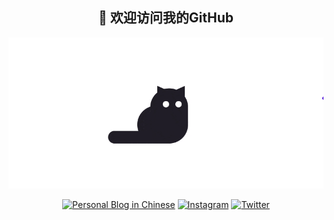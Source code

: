<h2 align="center">👋 欢迎访问我的GitHub</h2>


<img src="cat.gif" />
<p align="center">
 <a href="https://www.wangyurui.com/"><img src="https://img.shields.io/website?color=34a853&label=Blog&style=for-the-badge&up_message=wangyurui.top&url=https%3A%2F%2Fhuzizi.com%2F" alt="Personal Blog in Chinese" /></a>
 <a href="https://www.instagram.com/jackiexiong007/"><img src="https://img.shields.io/website?color=4285f4&label=Instagram&style=for-the-badge&up_message=@jakciexiong007&url=https%3A%2F%2Fwww.instagram.com" alt="Instagram" /></a>
 <a href="https://twitter.com/JohnWangYR7"><img src="https://img.shields.io/website?color=e6172d&label=Twitter&style=for-the-badge&up_message=@JackieWong&url=https%3A%2F%2Fwww.instagram.com" alt="Twitter" /></a>
</p>

<!--
**wangyr45/wangyr45** is a ✨ _special_ ✨ repository because its `README.md` (this file) appears on your GitHub profile.

Here are some ideas to get you started:

- 🔭 I’m currently working on ...
- 🌱 I’m currently learning ...
- 👯 I’m looking to collaborate on ...
- 🤔 I’m looking for help with ...
- 💬 Ask me about ...
- 📫 How to reach me: ...
- 😄 Pronouns: ...
- ⚡ Fun fact: ...
-->


